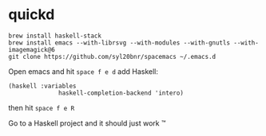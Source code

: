 # quickd

```
brew install haskell-stack
brew install emacs --with-librsvg --with-modules --with-gnutls --with-imagemagick@6
git clone https://github.com/syl20bnr/spacemacs ~/.emacs.d
```

Open emacs and hit `space f e d` add Haskell:

```
(haskell :variables
              haskell-completion-backend 'intero)
```

then hit `space f e R`

Go to a Haskell project and it should just work :tm:
